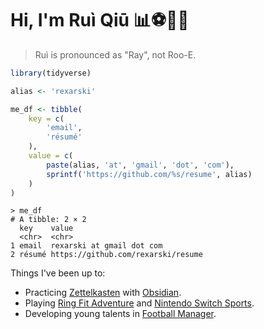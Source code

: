 # Hi, I'm Ruì Qiū 📊⚽🍜🎷

> Ruì is pronounced as "Ray", not Roo-E.

```r
library(tidyverse)

alias <- 'rexarski'

me_df <- tibble(
    key = c(
        'email',
        'résumé'
    ),
    value = c(
        paste(alias, 'at', 'gmail', 'dot', 'com'),
        sprintf('https://github.com/%s/resume', alias)
    )
)
```

```
> me_df
# A tibble: 2 × 2
  key    value
  <chr>  <chr>
1 email  rexarski at gmail dot com
2 résumé https://github.com/rexarski/resume
```

Things I've been up to:

- Practicing [Zettelkasten](https://en.wikipedia.org/wiki/Zettelkasten) with [Obsidian](https://obsidian.md/).
- Playing [Ring Fit Adventure](https://nintendoswitchsports.nintendo.com/en/) and [Nintendo Switch Sports](https://nintendoswitchsports.nintendo.com/en/).
- Developing young talents in [Football Manager](https://www.footballmanager.com/).

